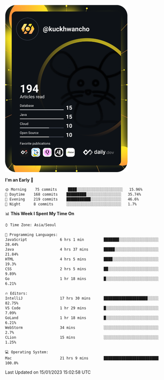<a href="https://app.daily.dev/kuckhwancho"><img src="https://github.com/kuckjwi0928/kuckjwi0928/blob/master/devcard.svg" width="400" alt="Kuckjwi Devcard"/></a>

<!--START_SECTION:waka-->
**I'm an Early 🐤** 

```text
🌞 Morning    75 commits     ████░░░░░░░░░░░░░░░░░░░░░   15.96% 
🌆 Daytime    168 commits    █████████░░░░░░░░░░░░░░░░   35.74% 
🌃 Evening    219 commits    ███████████░░░░░░░░░░░░░░   46.6% 
🌙 Night      8 commits      ░░░░░░░░░░░░░░░░░░░░░░░░░   1.7%

```


📊 **This Week I Spent My Time On** 

```text
⌚︎ Time Zone: Asia/Seoul

💬 Programming Languages: 
JavaScript               6 hrs 1 min         ███████░░░░░░░░░░░░░░░░░░   28.44% 
Java                     4 hrs 37 mins       █████░░░░░░░░░░░░░░░░░░░░   21.84% 
HTML                     4 hrs 5 mins        ████░░░░░░░░░░░░░░░░░░░░░   19.3% 
CSS                      2 hrs 5 mins        ██░░░░░░░░░░░░░░░░░░░░░░░   9.89% 
Go                       1 hr 18 mins        █░░░░░░░░░░░░░░░░░░░░░░░░   6.21%

🔥 Editors: 
IntelliJ                 17 hrs 30 mins      ████████████████████░░░░░   82.75% 
VS Code                  1 hr 29 mins        █░░░░░░░░░░░░░░░░░░░░░░░░   7.09% 
GoLand                   1 hr 18 mins        █░░░░░░░░░░░░░░░░░░░░░░░░   6.21% 
WebStorm                 34 mins             ░░░░░░░░░░░░░░░░░░░░░░░░░   2.7% 
CLion                    15 mins             ░░░░░░░░░░░░░░░░░░░░░░░░░   1.25%

💻 Operating System: 
Mac                      21 hrs 9 mins       █████████████████████████   100.0%

```


 Last Updated on 15/01/2023 15:02:58 UTC
<!--END_SECTION:waka-->
